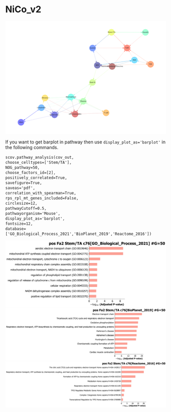 # NiCo_v2


<div align="center">
<img src="Niche_interactions_without_edge_weights_R0.png" alt="" width="640">

</div>



If you want to get barplot in pathway then use `display_plot_as='barplot'` in the following commands. 

```
scov.pathway_analysis(cov_out,
choose_celltypes=['Stem/TA'],
NOG_pathway=50,
choose_factors_id=[2],
positively_correlated=True,
savefigure=True,
saveas='pdf',
correlation_with_spearman=True,
rps_rpl_mt_genes_included=False,
circlesize=12,
pathwayCutoff=0.5,
pathwayorganism='Mouse',
display_plot_as='barplot',
fontsize=12,
database=['GO_Biological_Process_2021','BioPlanet_2019','Reactome_2016'])
```


<div align="center">
<img src="Pathway_figures/posFa2_Stem_TA_c76_GO_Biological_Process_2021.png" alt="" width="640">
<img src="Pathway_figures/posFa2_Stem_TA_c76_BioPlanet_2019.png" alt="" width="640">  
<img src="Pathway_figures/posFa2_Stem_TA_c76_Reactome_2016.png" alt="" width="640">  
</div>
